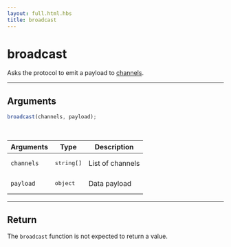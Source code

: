 ```yaml
---
layout: full.html.hbs
title: broadcast
---
```


# broadcast

Asks the protocol to emit a payload to [channels](/protocols/1/essentials/getting-started/#channels-default).

---

## Arguments

```js
broadcast(channels, payload);
```

<br/>

| Arguments  | Type                | Description      |
| ---------- | ------------------- | ---------------- |
| `channels` | <pre>string[]</pre> | List of channels |
| `payload`  | <pre>object</pre>   | Data payload     |

---

## Return

The `broadcast` function is not expected to return a value.
